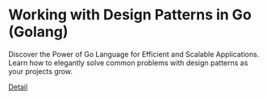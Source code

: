# Working with Design Patterns in Go (Golang)

Discover the Power of Go Language for Efficient and Scalable Applications. Learn how to elegantly solve common problems with design patterns as your projects grow. 

[Detail](https://eduitfree.com/courses/working-with-design-patterns-in-go-golang)